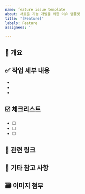 ```yaml
---
name: feature issue template
about: 새로운 기능 개발을 위한 이슈 템플릿
title: "[Feature]"
labels: Feature
assignees: ''

---
```


## 📌 개요
<!-- 어떤 기능인지 간단하게 설명해주세요 -->


## ✅ 작업 세부 내용
<!-- 구현할 기능의 세부 사항을 작성해주세요 -->
- 
-
- 
## ☑️ 체크리스트
- [ ] 
- [ ] 
- [ ] 

## 🔗 관련 링크
<!-- 팀원들과 공유하려는 링크를 작성해주세요 -->

## 💬 기타 참고 사항
<!-- 협의한 내용, 주의할 점 등을 자유롭게 작성해주세요 -->

## 🗃 이미지 첨부
<!-- 필요한 이미지, 스크린샷을 첨부해주세요 -->
